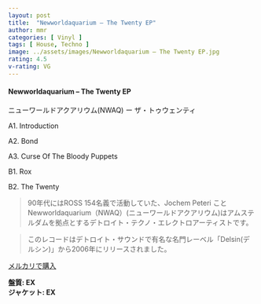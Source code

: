 ```yaml
---
layout: post
title:  "Newworldaquarium – The Twenty EP"
author: mmr
categories: [ Vinyl ]
tags: [ House, Techno ]
image: ../assets/images/Newworldaquarium – The Twenty EP.jpg
rating: 4.5
v-rating: VG
---
```


#### Newworldaquarium – The Twenty EP

ニューワールドアクアリウム(NWAQ) ー ザ・トゥウェンティ

A1. Introduction

A2. Bond

A3. Curse Of The Bloody Puppets

B1. Rox

B2. The Twenty

> 90年代にはROSS 154名義で活動していた、Jochem Peteri ことNewworldaquarium（NWAQ）(ニューワールドアクアリウム)はアムステルダムを拠点とするデトロイト・テクノ・エレクトロアーティストです。

> このレコードはデトロイト・サウンドで有名な名門レーベル「Delsin(デルシン)」から2006年にリリースされました。

[メルカリで購入](https://jp.mercari.com/item/m48201041722)

<div class="mt-4 mb-4 d-flex align-items-center">
<strong class="mr-1">盤質: EX</strong>
</div>
<div class="mt-4 mb-4 d-flex align-items-center">
<strong class="mr-1">ジャケット: EX</strong>
</div>
